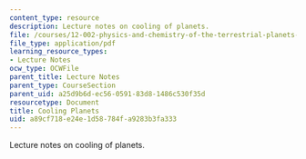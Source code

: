 ```yaml
---
content_type: resource
description: Lecture notes on cooling of planets.
file: /courses/12-002-physics-and-chemistry-of-the-terrestrial-planets-fall-2008/a89cf718e24e1d58784fa9283b3fa333_MIT12_002f08_lec18.pdf
file_type: application/pdf
learning_resource_types:
- Lecture Notes
ocw_type: OCWFile
parent_title: Lecture Notes
parent_type: CourseSection
parent_uid: a25d9b6d-ec56-0591-83d8-1486c530f35d
resourcetype: Document
title: Cooling Planets
uid: a89cf718-e24e-1d58-784f-a9283b3fa333
---
```

Lecture notes on cooling of planets.

